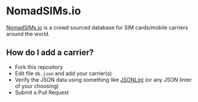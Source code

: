 # NomadSIMs.io

[NomadSIMs.io](http://nomadsims.io/) is a crowd sourced database for SIM cards/mobile carriers around the world.

## How do I add a carrier?

 * Fork this repository
 * Edit file `db.json` and add your carrier(s)
 * Verify the JSON data using something like [JSONLint](http://jsonlint.com/) (or any JSON linter of your choosing)
 * Submit a Pull Request
